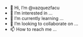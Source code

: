 - 👋 Hi, I’m @vazquezfacu
- 👀 I’m interested in ...
- 🌱 I’m currently learning ...
- 💞️ I’m looking to collaborate on ...
- 📫 How to reach me ...

<!---
vazquezfacu/vazquezfacu is a ✨ special ✨ repository because its `README.md` (this file) appears on your GitHub profile.
You can click the Preview link to take a look at your changes.
--->
